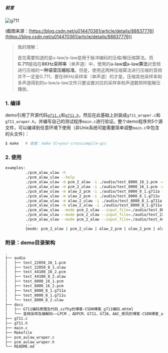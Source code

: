 
##### 前言

![g711](https://i.loli.net/2021/11/18/Xpf2N9wbukLDtrR.png)

(截图来源：[https://blog.csdn.net/u014470361/article/details/88837776](https://blog.csdn.net/u014470361/article/details/88837776))

> 我的理解：
>
> 首先需要知道的是u-law/a-law是用于脉冲编码的压缩/解压缩算法。而**G.711**是指在**8KHz采样率**（单声道）中，使用的**u-law或a-law算法**对音频进行压缩的**一种语音压缩标准**。但是，使用这两种压缩算法进行压缩的音频并不一定是G.711，要在8KHz采样率（单声道）的才是，压缩其他采样率和多声道得到的u-law/a-law文件只要设置对应的采样率和声道数照样能解压播放。


### 1. 编译

demo引用了开源代码[`g711.c`](https://www.speech.kth.se/cost250/refsys/latest/src/g711.c)和[`g711.h`](https://www.speech.kth.se/cost250/refsys/latest/src/g711.h)，然后在此基础上封装成`g711_wraper.c`和`g711_wraper.h`，并编写自己的测试程序`main.c`进行验证。整个demo程序共5个源文件，可以编译到任意环境下使用（非Unix系统可能需要简单调整`main.c`中包含的头文件）：

```bash
$ make   # 或者: make CC=your-crosscompile-gcc
```


### 2. 使用

```bash
examples: 
         ./pcm_alaw_ulaw -h
         ./pcm_alaw_ulaw --help
         ./pcm_alaw_ulaw -m pcm_2_alaw -i ./audio/test_8000_16_1.pcm -o ./test_8000_8_1.g711a
         ./pcm_alaw_ulaw -m pcm_2_ulaw -i ./audio/test_8000_16_1.pcm -o ./test_8000_8_1.g711u
         ./pcm_alaw_ulaw -m alaw_2_pcm -i ./audio/test_8000_8_1.g711a -o ./test_8000_16_1.pcm
         ./pcm_alaw_ulaw -m ulaw_2_pcm -i ./audio/test_8000_8_1.g711u -o ./test_8000_16_1.pcm
         ./pcm_alaw_ulaw -m alaw_2_ulaw -i ./audio/test_8000_8_1.g711a -o ./test_8000_8_1.g711u
         ./pcm_alaw_ulaw -m ulaw_2_alaw -i ./audio/test_8000_8_1.g711u -o ./test_8000_8_1.g711a
         ./pcm_alaw_ulaw --mode pcm_2_ulaw --input_file=./audio/test_8000_16_2.pcm --output_file=./test_8000_8_2.ulaw
         ./pcm_alaw_ulaw --mode pcm_2_ulaw --input_file=./audio/test_22050_16_1.pcm --output_file=./test_22050_8_1.ulaw
         ./pcm_alaw_ulaw --mode pcm_2_alaw --input_file=./audio/test_44100_16_2.pcm --output_file=./test_44100_8_2.alaw
         ...
         [mode: pcm_2_alaw | pcm_2_ulaw | alaw_2_pcm | ulaw_2_pcm | alaw_2_ulaw | ulaw_2_alaw]
```


### 附录：demo目录架构

```bash
.
├── audio
│   ├── test_22050_16_1.pcm
│   ├── test_22050_8_1.ulaw
│   ├── test_44100_16_2.pcm
│   ├── test_44100_8_2.alaw
│   ├── test_8000_16_1.pcm
│   ├── test_8000_16_2.pcm
│   ├── test_8000_8_1.g711a
│   ├── test_8000_8_1.g711u
│   └── test_8000_8_2.ulaw
├── docs
│   ├── G711编码原理及代码_szfhy的博客-CSDN博客_g711编码.mhtml
│   └── 音频采样及编解码——LPCM 、ADPCM、G711、G726、AAC_夜风的博客-CSDN博客_adpcm.mhtml
├── g711.c
├── g711.h
├── main.c
├── Makefile
├── pcm_aulaw_wraper.c
├── pcm_aulaw_wraper.h
└── README.md
```

